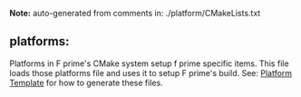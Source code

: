**Note:** auto-generated from comments in: ./platform/CMakeLists.txt

## platforms:

Platforms in F prime's CMake system setup f prime specific items. This file loads those platforms
file and uses it to setup F prime's build. See: [Platform Template](./platform/platform-template.md) for how to
generate these files.


